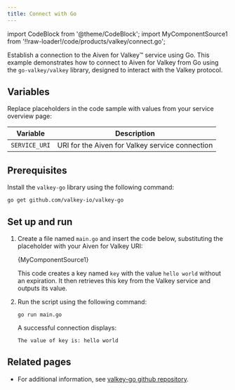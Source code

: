 ```yaml
---
title: Connect with Go
---
```

import CodeBlock from '@theme/CodeBlock';
import MyComponentSource1 from '!!raw-loader!/code/products/valkey/connect.go';

Establish a connection to the Aiven for Valkey™ service using Go. This example demonstrates how to connect to Aiven for Valkey from Go using the `go-valkey/valkey` library, designed to interact with the Valkey protocol.

## Variables

Replace placeholders in the code sample with values from your service overview page:

| Variable    | Description                                                  |
| ----------- | ------------------------------------------------------------ |
| `SERVICE_URI` | URI for the Aiven for Valkey service connection |

## Prerequisites

Install the `valkey-go` library using the following command:

```shell
go get github.com/valkey-io/valkey-go
```

## Set up and run

1. Create a file named `main.go` and insert the code below, substituting the placeholder
   with your Aiven for Valkey URI:

   <CodeBlock language='go'>{MyComponentSource1}</CodeBlock>

   This code creates a key named `key` with the value `hello world` without an expiration.
   It then retrieves this key from the Valkey service and outputs its value.

1. Run the script using the following command:

   ```shell
   go run main.go
   ```

   A successful connection displays:

   ```plaintext
   The value of key is: hello world
   ```

## Related pages

- For additional information, see [valkey-go github repository](https://github.com/valkey-io/valkey-go).
